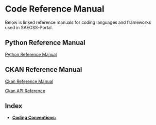 
# Code Reference Manual

Below is linked reference manuals for coding languages and frameworks used in SAEOSS-Portal.

## Python Reference Manual

[Python Reference Manual](https://docs.python.org/3/reference/index.html)

## CKAN Reference Manual

[Ckan Reference Manual](https://docs.ckan.org/en/2.9/user-guide.html)

[Ckan API Reference](https://docs.ckan.org/en/2.10/api/index.html)

## Index
<!-- List of other pages needs to be added here in the order of the nav -->

* **[Coding Conventions:]()** <!-- Add explanation -->
